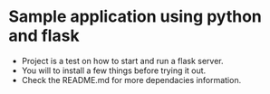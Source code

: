# Sample application using python and flask

- Project is a test on how to start and run a flask server.
- You will to install a few things before trying it out.
- Check  the README.md for more dependacies information.
